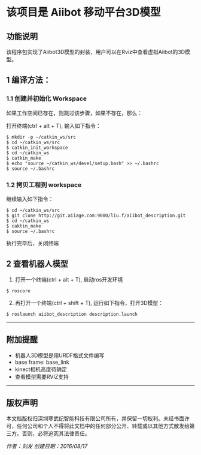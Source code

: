 # 该项目是 Aiibot 移动平台3D模型
## 功能说明

该程序包实现了Aiibot3D模型的封装，用户可以在Rviz中查看虚拟Aiibot的3D模型。

## 1 编译方法：
### 1.1 创建并初始化 Workspace
如果工作空间已存在，则跳过该步骤，如果不存在，那么：

打开终端(ctrl + alt + T), 输入如下指令：

```
$ mkdir -p ~/catkin_ws/src
$ cd ~/catkin_ws/src
$ catkin_init_workspace
$ cd ~/catkin_ws
$ catkin_make
$ echo "source ~/catkin_ws/devel/setup.bash" >> ~/.bashrc
$ source ~/.bashrc
```

### 1.2 拷贝工程到 workspace

继续输入如下指令：

```
$ cd ~/catkin_ws/src
$ git clone http://git.aiiage.com:9000/liu.f/aiibot_description.git
$ cd ~/catkin_ws
$ caktin_make
$ source ~/.bashrc
```

执行完毕后，关闭终端

## 2 查看机器人模型
1. 打开一个终端(ctrl + alt + T), 启动ros开发环境
```
$ roscore
```

2. 再打开一个终端(ctrl + shift + T), 运行如下指令，打开3D模型：
```
$ roslaunch aiibot_description description.launch
```

***

## 附加提醒
- 机器人3D模型是用URDF格式文件编写
- base frame: base_link
- kinect相机高度待确定
- 查看模型需要RVIZ支持


***
## 版权声明

本文档版权归深圳寒武纪智能科技有限公司所有，并保留一切权利。未经书面许可，任何公司和个人不得将此文档中的任何部分公开、转载或以其他方式散发给第三方。否则，必将追究其法律责任。

*作者：刘发 创建日期：2016/08/17*